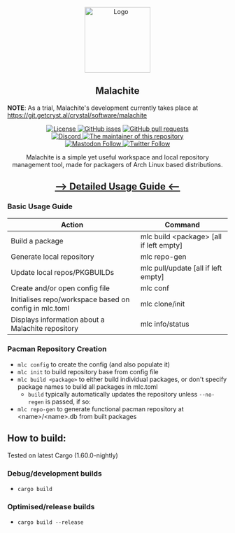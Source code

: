 <p align="center">
  <a href="https://github.com/crystal-linux/Malachite">
    <img src="https://getcryst.al/site/assets/other/logo.png" alt="Logo" width="150" height="150">
  </a>
</p>

<h2 align="center">Malachite</h2>

**NOTE**: As a trial, Malachite's development currently takes place at https://git.getcryst.al/crystal/software/malachite


<p align="center">
    <a href="https://github.com/crystal-linux/.github/blob/main/LICENSE"><img src="https://img.shields.io/badge/License-GPL--3.0-blue.svg" alt="License">
    <a href="https://github/crystal-linux/malachite"><img alt="GitHub isses" src="https://img.shields.io/github/issues-raw/crystal-linux/malachite"></a>
    <a href="https://github/crystal-linux/malachite"><img alt="GitHub pull requests" src="https://img.shields.io/github/issues-pr-raw/crystal-linux/malachite"></a><br>
    <a href="https://discord.gg/hYJgu8K5aA"><img alt="Discord" src="https://img.shields.io/discord/825473796227858482?color=blue&label=Discord&logo=Discord&logoColor=white"> </a>
   <a href="https://github.com/ihatethefrench"> <img src="https://img.shields.io/badge/Maintainer-@ihatethefrench-brightgreen" alt="The maintainer of this repository" href="https://github.com/ihatethefrench"></a><br>
    <a href="https://fosstodon.org/@crystal_linux"><img alt="Mastodon Follow" src="https://img.shields.io/mastodon/follow/108618426259408142?domain=https%3A%2F%2Ffosstodon.org">
    <a href="https://twitter.com/crystal_linux"><img alt="Twitter Follow" src="https://img.shields.io/twitter/follow/crystal_linux"></a>
</p>



<p align="center">
Malachite is a simple yet useful workspace and local repository management tool, made for packagers of Arch Linux based distributions.
<h2 align="center"><a href="docs/GETTING_STARTED.md">--> Detailed Usage Guide <--</a></h2>
</p>



### Basic Usage Guide

| Action                                                 | Command                                   |
|--------------------------------------------------------|-------------------------------------------|
| Build a package                                        | mlc build \<package\> [all if left empty] |
| Generate local repository                              | mlc repo-gen                              |
| Update local repos/PKGBUILDs                           | mlc pull/update [all if left empty]       |
| Create and/or open config file                         | mlc conf                                  |
| Initialises repo/workspace based on config in mlc.toml | mlc clone/init                            |
| Displays information about a Malachite repository      | mlc info/status                           |

### Pacman Repository Creation

- `mlc config` to create the config (and also populate it)
- `mlc init` to build repository base from config file
- `mlc build <package>` to either build individual packages, or don't specify package names to build all packages in mlc.toml
  - `build` typically automatically updates the repository unless `--no-regen` is passed, if so: 
- `mlc repo-gen` to generate functional pacman repository at \<name\>/\<name\>.db from built packages


## How to build:

Tested on latest Cargo (1.60.0-nightly)

### Debug/development builds

- `cargo build`

### Optimised/release builds

- `cargo build --release`
